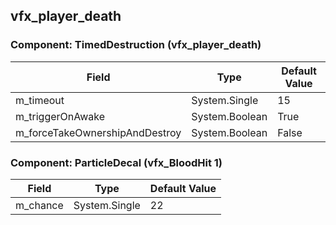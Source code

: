 ## vfx_player_death

### Component: TimedDestruction (vfx_player_death)

|Field|Type|Default Value|
|-----|----|-------------|
|m_timeout|System.Single|15|
|m_triggerOnAwake|System.Boolean|True|
|m_forceTakeOwnershipAndDestroy|System.Boolean|False|

### Component: ParticleDecal (vfx_BloodHit 1)

|Field|Type|Default Value|
|-----|----|-------------|
|m_chance|System.Single|22|

